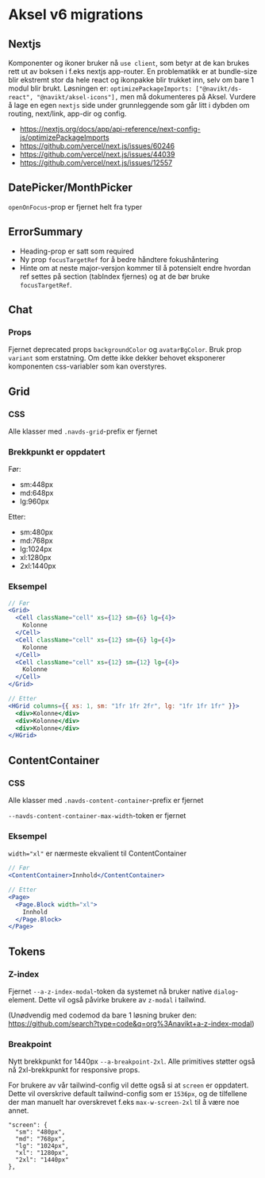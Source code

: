# Aksel v6 migrations

## Nextjs

Komponenter og ikoner bruker nå `use client`, som betyr at de kan brukes rett ut av boksen i f.eks nextjs app-router. En problematikk er at bundle-size blir ekstremt stor da hele react og ikonpakke blir trukket inn, selv om bare 1 modul blir brukt.
Løsningen er:
`optimizePackageImports: ["@navikt/ds-react", "@navikt/aksel-icons"],`
men må dokumenteres på Aksel. Vurdere å lage en egen `nextjs` side under grunnleggende som går litt i dybden om routing, next/link, app-dir og config.

- https://nextjs.org/docs/app/api-reference/next-config-js/optimizePackageImports
- https://github.com/vercel/next.js/issues/60246
- https://github.com/vercel/next.js/issues/44039
- https://github.com/vercel/next.js/issues/12557

## DatePicker/MonthPicker

`openOnFocus`-prop er fjernet helt fra typer

## ErrorSummary

- Heading-prop er satt som required
- Ny prop `focusTargetRef` for å bedre håndtere fokushåntering
- Hinte om at neste major-versjon kommer til å potensielt endre hvordan ref settes på section (tabIndex fjernes) og at de bør bruke `focusTargetRef`.

## Chat

### Props

Fjernet deprecated props `backgroundColor` og `avatarBgColor`. Bruk prop `variant` som erstatning. Om dette ikke dekker behovet eksponerer komponenten css-variabler som kan overstyres.

## Grid

### CSS

Alle klasser med `.navds-grid`-prefix er fjernet

### Brekkpunkt er oppdatert

Før:

- sm:448px
- md:648px
- lg:960px

Etter:

- sm:480px
- md:768px
- lg:1024px
- xl:1280px
- 2xl:1440px

### Eksempel

```jsx
// Før
<Grid>
  <Cell className="cell" xs={12} sm={6} lg={4}>
    Kolonne
  </Cell>
  <Cell className="cell" xs={12} sm={6} lg={4}>
    Kolonne
  </Cell>
  <Cell className="cell" xs={12} sm={12} lg={4}>
    Kolonne
  </Cell>
</Grid>

// Etter
<HGrid columns={{ xs: 1, sm: "1fr 1fr 2fr", lg: "1fr 1fr 1fr" }}>
  <div>Kolonne</div>
  <div>Kolonne</div>
  <div>Kolonne</div>
</HGrid>
```

## ContentContainer

### CSS

Alle klasser med `.navds-content-container`-prefix er fjernet

`--navds-content-container-max-width`-token er fjernet

### Eksempel

`width="xl"` er nærmeste ekvalient til ContentContainer

```jsx
// Før
<ContentContainer>Innhold</ContentContainer>

// Etter
<Page>
  <Page.Block width="xl">
    Innhold
  </Page.Block>
</Page>
```

## Tokens

### Z-index

Fjernet `--a-z-index-modal`-token da systemet nå bruker native `dialog`-element. Dette vil også påvirke brukere av `z-modal` i tailwind.

(Unødvendig med codemod da bare 1 løsning bruker den: https://github.com/search?type=code&q=org%3Anavikt+a-z-index-modal)

### Breakpoint

Nytt brekkpunkt for 1440px `--a-breakpoint-2xl`. Alle primitives støtter også nå 2xl-brekkpunkt for responsive props.

For brukere av vår tailwind-config vil dette også si at `screen` er oppdatert. Dette vil overskrive default tailwind-config som er `1536px`, og de tilfellene der man manuelt har overskrevet f.eks `max-w-screen-2xl` til å være noe annet.

```
"screen": {
  "sm": "480px",
  "md": "768px",
  "lg": "1024px",
  "xl": "1280px",
  "2xl": "1440px"
},
```
